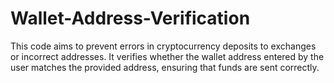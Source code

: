 # Wallet-Address-Verification
This code aims to prevent errors in cryptocurrency deposits to exchanges or incorrect addresses. It verifies whether the wallet address entered by the user matches the provided address, ensuring that funds are sent correctly.
